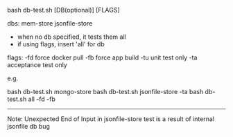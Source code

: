 bash db-test.sh [DB(optional)] [FLAGS]

dbs:
  mem-store
  jsonfile-store
* when no db specified, it tests them all
* if using flags, insert 'all' for db

flags:
  -fd         force docker pull
  -fb         force app build
  -tu         unit test only
  -ta         acceptance test only

e.g.

bash db-test.sh mongo-store
bash db-test.sh jsonfile-store -ta
bash db-test.sh all -fd -fb

-------

Note: Unexpected End of Input in jsonfile-store test is a result of internal jsonfile db bug